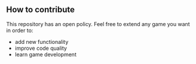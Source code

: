 ## How to contribute

This repository has an open policy.
Feel free to extend any game you want in order to:

* add new functionality
* improve code quality
* learn game development